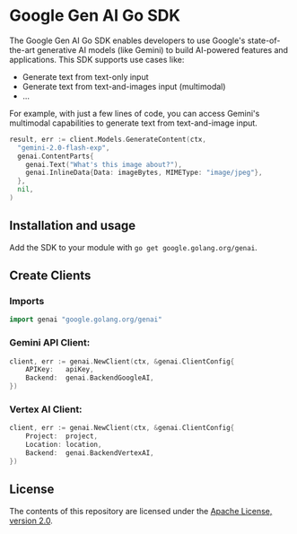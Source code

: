 # Google Gen AI Go SDK

The Google Gen AI Go SDK enables developers to use Google's state-of-the-art
generative AI models (like Gemini) to build AI-powered features and applications.
This SDK supports use cases like:
- Generate text from text-only input
- Generate text from text-and-images input (multimodal)
- ...

For example, with just a few lines of code, you can access Gemini's multimodal
capabilities to generate text from text-and-image input.

```go
result, err := client.Models.GenerateContent(ctx,
  "gemini-2.0-flash-exp",
  genai.ContentParts{
    genai.Text("What's this image about?"),
    genai.InlineData{Data: imageBytes, MIMEType: "image/jpeg"},
  },
  nil,
)
```

## Installation and usage

Add the SDK to your module with `go get google.golang.org/genai`.

## Create Clients

### Imports
```go
import genai "google.golang.org/genai"
```

### Gemini API Client:
```go
client, err := genai.NewClient(ctx, &genai.ClientConfig{
	APIKey:   apiKey,
	Backend:  genai.BackendGoogleAI,
})
```

### Vertex AI Client:
```go
client, err := genai.NewClient(ctx, &genai.ClientConfig{
	Project:  project,
	Location: location,
	Backend:  genai.BackendVertexAI,
})
```

## License

The contents of this repository are licensed under the
[Apache License, version 2.0](http://www.apache.org/licenses/LICENSE-2.0).
